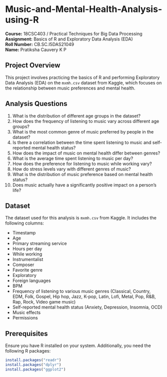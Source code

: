 # Music-and-Mental-Health-Analysis-using-R

**Course:** 18CSC403 / Practical Techniques for Big Data Processing  
**Assignment:** Basics of R and Exploratory Data Analysis (EDA)  
**Roll Number:** CB.SC.I5DAS21049  
**Name:** Pratiksha Cauvery K P

## Project Overview

This project involves practicing the basics of R and performing Exploratory Data Analysis (EDA) on the `mxmh.csv` dataset from Kaggle, which focuses on the relationship between music preferences and mental health.

## Analysis Questions

1. What is the distribution of different age groups in the dataset?
2. How does the frequency of listening to music vary across different age groups?
3. What is the most common genre of music preferred by people in the dataset?
4. Is there a correlation between the time spent listening to music and self-reported mental health status?
5. How does the impact of music on mental health differ between genres?
6. What is the average time spent listening to music per day?
7. How does the preference for listening to music while working vary?
8. How do stress levels vary with different genres of music?
9. What is the distribution of music preference based on mental health status?
10. Does music actually have a significantly positive impact on a person’s life?

## Dataset

The dataset used for this analysis is `mxmh.csv` from Kaggle. It includes the following columns:

- Timestamp
- Age
- Primary streaming service
- Hours per day
- While working
- Instrumentalist
- Composer
- Favorite genre
- Exploratory
- Foreign languages
- BPM
- Frequency of listening to various music genres (Classical, Country, EDM, Folk, Gospel, Hip hop, Jazz, K-pop, Latin, Lofi, Metal, Pop, R&B, Rap, Rock, Video game music)
- Self-reported mental health status (Anxiety, Depression, Insomnia, OCD)
- Music effects
- Permissions

## Prerequisites

Ensure you have R installed on your system. Additionally, you need the following R packages:

```r
install.packages("readr")
install.packages("dplyr")
install.packages("ggplot2")
